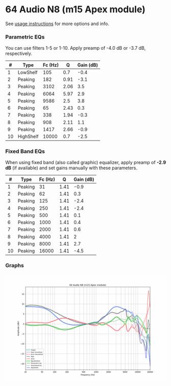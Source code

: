 # 64 Audio N8 (m15 Apex module)
See [usage instructions](https://github.com/jaakkopasanen/AutoEq#usage) for more options and info.

### Parametric EQs
You can use filters 1-5 or 1-10. Apply preamp of -4.0 dB or -3.7 dB, respectively.

|   # | Type      |   Fc (Hz) |    Q |   Gain (dB) |
|-----|-----------|-----------|------|-------------|
|   1 | LowShelf  |       105 | 0.7  |        -0.4 |
|   2 | Peaking   |       182 | 0.91 |        -3.1 |
|   3 | Peaking   |      3102 | 2.06 |         3.5 |
|   4 | Peaking   |      6064 | 5.97 |         2.9 |
|   5 | Peaking   |      9586 | 2.5  |         3.8 |
|   6 | Peaking   |        65 | 2.43 |         0.3 |
|   7 | Peaking   |       338 | 1.94 |        -0.3 |
|   8 | Peaking   |       908 | 2.11 |         1.1 |
|   9 | Peaking   |      1417 | 2.66 |        -0.9 |
|  10 | HighShelf |     10000 | 0.7  |        -2.5 |

### Fixed Band EQs
When using fixed band (also called graphic) equalizer, apply preamp of **-2.9 dB** (if available) and set gains manually with these parameters.

|   # | Type    |   Fc (Hz) |    Q |   Gain (dB) |
|-----|---------|-----------|------|-------------|
|   1 | Peaking |        31 | 1.41 |        -0.9 |
|   2 | Peaking |        62 | 1.41 |         0.3 |
|   3 | Peaking |       125 | 1.41 |        -2.4 |
|   4 | Peaking |       250 | 1.41 |        -2.4 |
|   5 | Peaking |       500 | 1.41 |         0.1 |
|   6 | Peaking |      1000 | 1.41 |         0.4 |
|   7 | Peaking |      2000 | 1.41 |         0.6 |
|   8 | Peaking |      4000 | 1.41 |         2   |
|   9 | Peaking |      8000 | 1.41 |         2.7 |
|  10 | Peaking |     16000 | 1.41 |        -4.5 |

### Graphs
![](./64%20Audio%20N8%20(m15%20Apex%20module).png)
